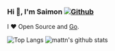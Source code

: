 ### Hi 👋, I'm Saimon [![Github](https://img.shields.io/github/followers/sshaplygin?label=Follow&style=social)](https://github.com/sshaplygin)

I ❤ Open Source and [Go](https://golang.org).
 
![Top Langs](https://github-readme-stats.vercel.app/api/top-langs/?username=sshaplygin&hide=html&theme=vue-dark)
![mattn's github stats](https://github-readme-stats.vercel.app/api?username=sshaplygin&show_icons=true&count_private=true&line_height=40&theme=vue-dark)
